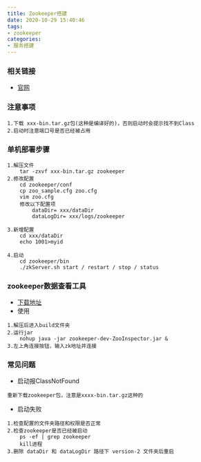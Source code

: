 ```yaml
---
title: Zookeeper搭建
date: 2020-10-29 15:40:46
tags: 
- zookeeper
categories: 
- 服务搭建
---
```



### 相关链接
- [官网](https://zookeeper.apache.org/releases.html)

### 注意事项
```text
1.下载 xxx-bin.tar.gz包(这种是编译好的)，否则启动时会提示找不到Class
2.启动时注意端口号是否已经被占用

```

### 单机部署步骤
```text
1.解压文件
    tar -zxvf xxx-bin.tar.gz zookeeper
2.修改配置
    cd zookeeper/conf
    cp zoo_sample.cfg zoo.cfg
    vim zoo.cfg
    修改以下配置项
        dataDir= xxx/dataDir
        dataLogDir= xxx/logs/zookeeper
        
3.新增配置
    cd xxx/dataDir
    echo 1001>myid

4.启动
    cd zookeeper/bin
    ./zkServer.sh start / restart / stop / status

```

### zookeeper数据查看工具
- [下载地址](https://issues.apache.org/jira/secure/attachment/12436620/ZooInspector.zip)
- 使用
```text
1.解压后进入build文件夹
2.运行jar
    nohup java -jar zookeeper-dev-ZooInspector.jar &
3.左上角连接按钮，输入zk地址并连接
```


### 常见问题
- 启动报ClassNotFound
```text
重新下载zookeeper包，注意是xxxx-bin.tar.gz这种的
```

- 启动失败
```text
1.检查配置的文件夹路径和权限是否正常
2.检查zookeeper是否已经被启动
    ps -ef | grep zookeeper
    kill进程
3.删除 dataDir 和 dataLogDir 路径下 version-2 文件夹后重启
```
